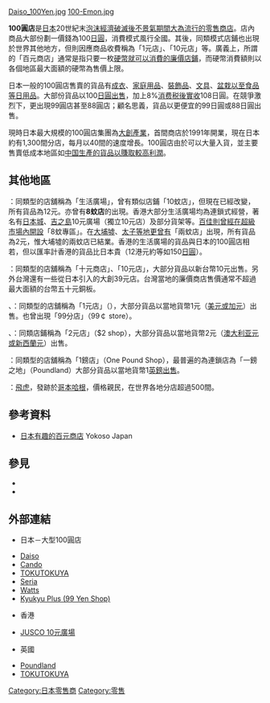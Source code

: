 [Daiso_100Yen.jpg](https://zh.wikipedia.org/wiki/File:Daiso_100Yen.jpg "fig:Daiso_100Yen.jpg")
[100-Emon.jpg](https://zh.wikipedia.org/wiki/File:100-Emon.jpg "fig:100-Emon.jpg")

**100圓店**是[日本](../Page/日本.md "wikilink")20世紀末[泡沫經濟破滅後不景氣期間大為流行的](../Page/日本泡沫經濟.md "wikilink")[零售商店](../Page/零售商店.md "wikilink")。店內商品大部份劃一價錢為100[日圓](../Page/日圓.md "wikilink")，消費模式風行全國。其後，同類模式店鋪也出現於世界其他地方，但則因應商品收費稱為「1元店」、「10元店」等。廣義上，所謂的「百元商店」通常是指只要一枚[硬幣就可以消費的廉價店鋪](../Page/硬幣.md "wikilink")，而硬幣消費額則以各個地區最大面額的硬幣為售價上限。

日本一般的100圓店售賣的貨品有[成衣](../Page/成衣.md "wikilink")、[家庭用品](../Page/家庭用品.md "wikilink")、[裝飾品](../Page/裝飾品.md "wikilink")、[文具](../Page/文具.md "wikilink")、[盆栽以至](../Page/盆景.md "wikilink")[食品等日用品](../Page/食品.md "wikilink")。大部份貨品以100[日圓出售](../Page/日圓.md "wikilink")，加上8%[消费税後實收](../Page/消费税.md "wikilink")108日圓。在競爭激烈下，更出現99圓店甚至88圓店；顧名思義，貨品以更便宜的99日圓或88日圓出售。

現時日本最大規模的100圓店集團為[大創產業](../Page/大創百貨.md "wikilink")，首間商店於1991年開業，現在日本約有1,300間分店，每月以40間的速度增長。100圓店由於可以大量入貨，並主要售賣低成本地區如[中国生產的貨品以賺取較高](../Page/中国.md "wikilink")[利潤](../Page/利潤.md "wikilink")。

## 其他地區

：同類型的店舖稱為「生活廣場」，曾有類似店鋪「10蚊店」，但現在已經改變，所有貨品為12元。亦曾有**8蚊店**的出現。香港大部分生活廣場均為連鎖式經營，著名有[日本城](../Page/日本城.md "wikilink")、[吉之島](../Page/吉之島.md "wikilink")10元廣場（獨立10元店）及部分貨架等。[百佳則曾經在](../Page/百佳.md "wikilink")[超級市場內開設](../Page/超級市場.md "wikilink")「8蚊專區」。在[大埔墟](../Page/大埔墟.md "wikilink")、[太子等地更曾有](../Page/太子_\(香港\).md "wikilink")「兩蚊店」出現，所有貨品為2元，惟大埔墟的兩蚊店已結業。香港的生活廣場的貨品與日本的100圓店相若，但以匯率計香港的貨品比日本貴（12港元約等如150[日圓](../Page/日圓.md "wikilink")）。

：同類型的店舖稱為「十元商店」、「10元店」，大部分貨品以新台幣10元出售。另外台灣還有一些從日本引入的大創39元店。台灣當地的廉價商店售價通常不超過最大面額的台幣五十元銅板。

、：同類型的店舖稱為「1元店」（），大部分貨品以當地貨幣1元（[美元或](../Page/美元.md "wikilink")[加元](../Page/加拿大元.md "wikilink")）出售。也曾出現「99分店」（99￠
store）。

、：同類店鋪稱為「2元店」（$2
shop），大部分貨品以當地貨幣2元（[澳大利亚元或](../Page/澳大利亚元.md "wikilink")[新西蘭元](../Page/新西蘭元.md "wikilink")）出售。

：同類型的店舖稱為「1鎊店」（One Pound
Shop），最普遍的為連鎖店為「一鎊之地」（Poundland）大部分貨品以當地貨幣1[英鎊出售](../Page/英鎊.md "wikilink")。

：[飛虎](../Page/飛虎_\(雜貨\).md "wikilink")，發跡於[哥本哈根](../Page/哥本哈根.md "wikilink")，價格親民，在世界各地分店超過500間。

## 參考資料

  - [日本有趣的百元商店](https://web.archive.org/web/20060828190200/http://www.visit-japan.jp/supporter/02_06.html)
    Yokoso Japan

## 參見

  -
  -
## 外部連結

  - 日本－大型100圓店

<!-- end list -->

  - [Daiso](http://www.daiso-sangyo.co.jp/)
  - [Cando](http://www.cando-web.co.jp/)
  - [TOKUTOKUYA](http://www.tokutokuya.com/)
  - [Seria](http://www.seria-group.com/)
  - [Watts](http://www.watts-jp.com/)
  - [Kyukyu Plus (99 Yen Shop)](http://www.shop99.co.jp/)

<!-- end list -->

  - 香港

<!-- end list -->

  - [JUSCO 10元廣場](http://www.jusco.com.hk/chi/10_plaza/)

<!-- end list -->

  - 英國

<!-- end list -->

  - [Poundland](http://www.poundland.com/)
  - [TOKUTOKUYA](https://web.archive.org/web/20110523035634/http://www.tokutokuya.com/en/index.html)

[Category:日本零售商](https://zh.wikipedia.org/wiki/Category:日本零售商 "wikilink")
[Category:零售](https://zh.wikipedia.org/wiki/Category:零售 "wikilink")